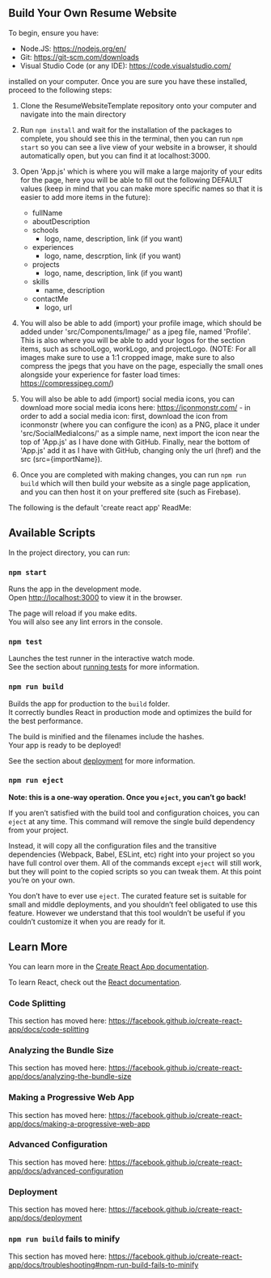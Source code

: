 ## Build Your Own Resume Website

To begin, ensure you have: 
  - Node.JS: https://nodejs.org/en/
  - Git: https://git-scm.com/downloads
  - Visual Studio Code (or any IDE): https://code.visualstudio.com/

installed on your computer. Once you are sure you have these installed, proceed to the following steps:

  1) Clone the ResumeWebsiteTemplate repository onto your computer and navigate into the main directory
  2) Run `npm install` and wait for the installation of the packages to complete, you should see this in the terminal, then you can run `npm start` so you can see a live view of your website in a browser, it should automatically open, but you can find it at localhost:3000.
  3) Open 'App.js' which is where you will make a large majority of your edits for the page, here you will be able to fill out the following DEFAULT values (keep in mind that you can make more specific names so that it is easier to add more items in the future):
      - fullName
      - aboutDescription
      - schools
        - logo, name, description, link (if you want)
      - experiences
        - logo, name, descrption, link (if you want)
      - projects
        - logo, name, description, link (if you want)
      - skills
        - name, description
      - contactMe
        - logo, url        
    
  4) You will also be able to add (import) your profile image, which should be added under 'src/Components/Image/' as a jpeg file, named 'Profile'. This is also where you will be able to add your logos for the section items, such as schoolLogo, workLogo, and projectLogo.
  (NOTE: For all images make sure to use a 1:1 cropped image, make sure to also compress the jpegs that you have on the page, especially the small ones alongside your experience for faster load times: https://compressjpeg.com/)

  5) You will also be able to add (import) social media icons, you can download more social media icons here: https://iconmonstr.com/
    - in order to add a social media icon: first, download the icon from iconmonstr (where you can configure the icon) as a PNG, place it under 'src/SocialMediaIcons/' as a simple name, next import the icon near the top of 'App.js' as I have done with GitHub. Finally, near the bottom of 'App.js' add it as I have with GitHub, changing only the url (href) and the src (src={importName}).

  6) Once you are completed with making changes, you can run `npm run build` which will then build your website as a single page application, and you can then host it on your preffered site (such as Firebase).


The following is the default 'create react app' ReadMe: 

## Available Scripts

In the project directory, you can run:

### `npm start`

Runs the app in the development mode.<br />
Open [http://localhost:3000](http://localhost:3000) to view it in the browser.

The page will reload if you make edits.<br />
You will also see any lint errors in the console.

### `npm test`

Launches the test runner in the interactive watch mode.<br />
See the section about [running tests](https://facebook.github.io/create-react-app/docs/running-tests) for more information.

### `npm run build`

Builds the app for production to the `build` folder.<br />
It correctly bundles React in production mode and optimizes the build for the best performance.

The build is minified and the filenames include the hashes.<br />
Your app is ready to be deployed!

See the section about [deployment](https://facebook.github.io/create-react-app/docs/deployment) for more information.

### `npm run eject`

**Note: this is a one-way operation. Once you `eject`, you can’t go back!**

If you aren’t satisfied with the build tool and configuration choices, you can `eject` at any time. This command will remove the single build dependency from your project.

Instead, it will copy all the configuration files and the transitive dependencies (Webpack, Babel, ESLint, etc) right into your project so you have full control over them. All of the commands except `eject` will still work, but they will point to the copied scripts so you can tweak them. At this point you’re on your own.

You don’t have to ever use `eject`. The curated feature set is suitable for small and middle deployments, and you shouldn’t feel obligated to use this feature. However we understand that this tool wouldn’t be useful if you couldn’t customize it when you are ready for it.

## Learn More

You can learn more in the [Create React App documentation](https://facebook.github.io/create-react-app/docs/getting-started).

To learn React, check out the [React documentation](https://reactjs.org/).

### Code Splitting

This section has moved here: https://facebook.github.io/create-react-app/docs/code-splitting

### Analyzing the Bundle Size

This section has moved here: https://facebook.github.io/create-react-app/docs/analyzing-the-bundle-size

### Making a Progressive Web App

This section has moved here: https://facebook.github.io/create-react-app/docs/making-a-progressive-web-app

### Advanced Configuration

This section has moved here: https://facebook.github.io/create-react-app/docs/advanced-configuration

### Deployment

This section has moved here: https://facebook.github.io/create-react-app/docs/deployment

### `npm run build` fails to minify

This section has moved here: https://facebook.github.io/create-react-app/docs/troubleshooting#npm-run-build-fails-to-minify
